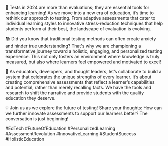 🌟 Tests in 2024 are more than evaluations; they are essential tools for enhancing learning! As we move into a new era of education, it’s time to rethink our approach to testing. From adaptive assessments that cater to individual learning styles to innovative stress-reduction techniques that help students perform at their best, the landscape of evaluation is evolving. 

📚 Did you know that traditional testing methods can often create anxiety and hinder true understanding? That's why we are championing a transformative journey toward a holistic, engaging, and personalized testing experience. This not only fosters an environment where knowledge is truly measured, but also where learners feel empowered and motivated to excel! 

🚀 As educators, developers, and thought leaders, let’s collaborate to build a system that celebrates the unique strengths of every learner. It’s about creating comprehensive assessments that reflect a learner’s capabilities and potential, rather than merely recalling facts. We have the tools and research to shift the narrative and provide students with the quality education they deserve.

💡 Join us as we explore the future of testing! Share your thoughts: How can we further innovate assessments to support our learners better? The conversation is just beginning!

#EdTech #FutureOfEducation #PersonalizedLearning #AssessmentRevolution #InnovativeLearning #StudentSuccess #HolisticEducation